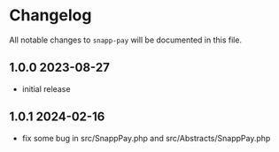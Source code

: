 # Changelog

All notable changes to `snapp-pay` will be documented in this file.

## 1.0.0 2023-08-27

- initial release

## 1.0.1 2024-02-16

- fix some bug in src/SnappPay.php and src/Abstracts/SnappPay.php
